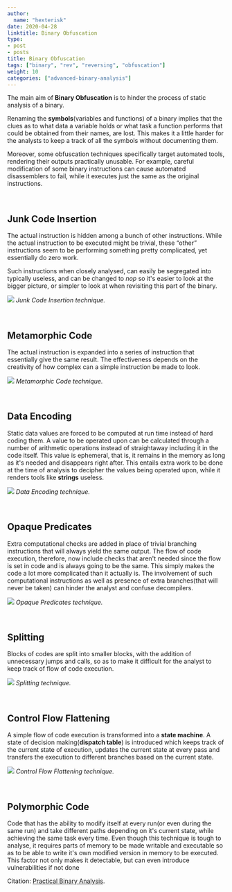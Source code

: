 ```yaml
---
author:
  name: "hexterisk"
date: 2020-04-28
linktitle: Binary Obfuscation
type:
- post
- posts
title: Binary Obfuscation
tags: ["binary", "rev", "reversing", "obfuscation"]
weight: 10
categories: ["advanced-binary-analysis"]
---
```


The main aim of **Binary Obfuscation** is to hinder the process of static analysis of a binary. 

Renaming the **symbols**(variables and functions) of a binary implies that the clues as to what data a variable holds or what task a function performs that could be obtained from their names, are lost. This makes it a little harder for the analysts to keep a track of all the symbols without documenting them. 

Moreover, some obfuscation techniques specifically target automated tools, rendering their outputs practically unusable. For example, careful modification of some binary instructions can cause automated disassemblers to fail, while it executes just the same as the original instructions.

&nbsp;

## Junk Code Insertion

The actual instruction is hidden among a bunch of other instructions. While the actual instruction to be executed might be trivial, these “other” instructions seem to be performing something pretty complicated, yet essentially do zero work.

Such instructions when closely analysed, can easily be segregated into typically useless, and can be changed to _nop_ so it's easier to look at the bigger picture, or simpler to look at when revisiting this part of the binary.

![](/Binary_Obfuscation/cc5ac2e806cd2b62.gif)
_Junk Code Insertion technique._

&nbsp;

## Metamorphic Code

The actual instruction is expanded into a series of instruction that essentially give the same result. The effectiveness depends on the creativity of how complex can a simple instruction be made to look.

![](/Binary_Obfuscation/efa49547f45c2d7e.gif)
_Metamorphic Code technique._

&nbsp;

## Data Encoding

Static data values are forced to be computed at run time instead of hard coding them. A value to be operated upon can be calculated through a number of arithmetic operations instead of straightaway including it in the code itself. This value is ephemeral, that is, it remains in the memory as long as it's needed and disappears right after. This entails extra work to be done at the time of analysis to decipher the values being operated upon, while it renders tools like **strings** useless.

![](/Binary_Obfuscation/de138c9f51bad4b5.gif)
_Data Encoding technique._

&nbsp;

## Opaque Predicates

Extra computational checks are added in place of trivial branching instructions that will always yield the same output. The flow of code execution, therefore, now include checks that aren't needed since the flow is set in code and is always going to be the same. This simply makes the code a lot more complicated than it actually is. The involvement of such computational instructions as well as presence of extra branches(that will never be taken) can hinder the analyst and confuse decompilers.

![](/Binary_Obfuscation/2_image.png)
_Opaque Predicates technique._

&nbsp;

## Splitting

Blocks of codes are split into smaller blocks, with the addition of unnecessary jumps and calls, so as to make it difficult for the analyst to keep track of flow of code execution.

![](/Binary_Obfuscation/1_image.png)
_Splitting technique._

&nbsp;

## Control Flow Flattening

A simple flow of code execution is transformed into a **state machine**. A state of decision making(**dispatch table**) is introduced which keeps track of the current state of execution, updates the current state at every pass and transfers the execution to different branches based on the current state.

![](/Binary_Obfuscation/350577af599d101d.gif)
_Control Flow Flattening technique._

&nbsp;

## Polymorphic Code

Code that has the ability to modify itself at every run(or even during the same run) and take different paths depending on it's current state, while achieving the same task every time. Even though this technique is tough to analyse, it requires parts of memory to be made writable and executable so as to be able to write it's own modified version in memory to be executed. This factor not only makes it detectable, but can even introduce vulnerabilities if not done 

Citation: [Practical Binary Analysis](https://nostarch.com/binaryanalysis).